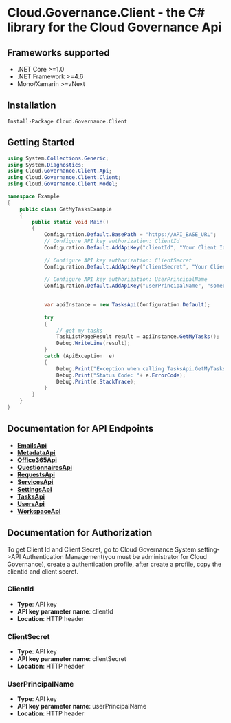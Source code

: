 # Cloud.Governance.Client - the C# library for the Cloud Governance Api

<a name="frameworks-supported"></a>
## Frameworks supported
- .NET Core >=1.0
- .NET Framework >=4.6
- Mono/Xamarin >=vNext

<a name="installation"></a>
## Installation

```
Install-Package Cloud.Governance.Client
```

<a name="getting-started"></a>
## Getting Started

```csharp
using System.Collections.Generic;
using System.Diagnostics;
using Cloud.Governance.Client.Api;
using Cloud.Governance.Client.Client;
using Cloud.Governance.Client.Model;

namespace Example
{
    public class GetMyTasksExample
    {
        public static void Main()
        {
            Configuration.Default.BasePath = "https://API_BASE_URL";
            // Configure API key authorization: ClientId
            Configuration.Default.AddApiKey("clientId", "Your Client Id");
            
            // Configure API key authorization: ClientSecret
            Configuration.Default.AddApiKey("clientSecret", "Your Client Secret");
            
            // Configure API key authorization: UserPrincipalName
            Configuration.Default.AddApiKey("userPrincipalName", "someone@example.com");
            

            var apiInstance = new TasksApi(Configuration.Default);
           
            try
            {
                // get my tasks
                TaskListPageResult result = apiInstance.GetMyTasks();
                Debug.WriteLine(result);
            }
            catch (ApiException  e)
            {
                Debug.Print("Exception when calling TasksApi.GetMyTasks: " + e.Message );
                Debug.Print("Status Code: "+ e.ErrorCode);
                Debug.Print(e.StackTrace);
            }
        }
    }
}
```

## Documentation for API Endpoints

- [**EmailsApi**](docs/EmailsApi.md)
- [**MetadataApi**](docs/MetadataApi.md)
- [**Office365Api**](docs/Office365Api.md)
- [**QuestionnairesApi**](docs/QuestionnairesApi.md)
- [**RequestsApi**](docs/RequestsApi.md)
- [**ServicesApi**](docs/ServicesApi.md)
- [**SettingsApi**](docs/SettingsApi.md)
- [**TasksApi**](docs/TasksApi.md)
- [**UsersApi**](docs/UsersApi.md)
- [**WorkspaceApi**](docs/WorkspaceApi.md)

<a name="documentation-for-authorization"></a>
## Documentation for Authorization

To get Client Id and Client Secret, go to Cloud Governance System setting->API Authentication Management(you must be administrator for Cloud Governance), create a authentication profile, after create a profile, copy the clientid and client secret.

<a name="ClientId"></a>
### ClientId

- **Type**: API key
- **API key parameter name**: clientId
- **Location**: HTTP header

<a name="ClientSecret"></a>
### ClientSecret

- **Type**: API key
- **API key parameter name**: clientSecret
- **Location**: HTTP header

<a name="UserPrincipalName"></a>
### UserPrincipalName

- **Type**: API key
- **API key parameter name**: userPrincipalName
- **Location**: HTTP header

